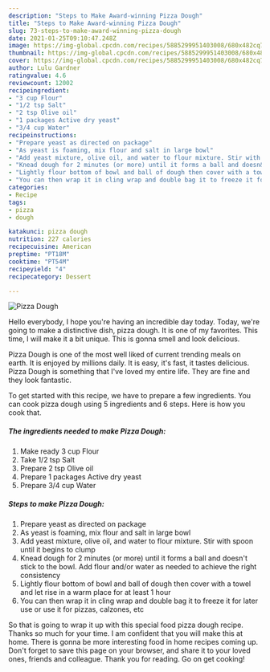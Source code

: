 ```yaml
---
description: "Steps to Make Award-winning Pizza Dough"
title: "Steps to Make Award-winning Pizza Dough"
slug: 73-steps-to-make-award-winning-pizza-dough
date: 2021-01-25T09:10:47.248Z
image: https://img-global.cpcdn.com/recipes/5885299951403008/680x482cq70/pizza-dough-recipe-main-photo.jpg
thumbnail: https://img-global.cpcdn.com/recipes/5885299951403008/680x482cq70/pizza-dough-recipe-main-photo.jpg
cover: https://img-global.cpcdn.com/recipes/5885299951403008/680x482cq70/pizza-dough-recipe-main-photo.jpg
author: Lulu Gardner
ratingvalue: 4.6
reviewcount: 12002
recipeingredient:
- "3 cup Flour"
- "1/2 tsp Salt"
- "2 tsp Olive oil"
- "1 packages Active dry yeast"
- "3/4 cup Water"
recipeinstructions:
- "Prepare yeast as directed on package"
- "As yeast is foaming, mix flour and salt in large bowl"
- "Add yeast mixture, olive oil, and water to flour mixture. Stir with spoon until it begins to clump"
- "Knead dough for 2 minutes (or more) until it forms a ball and doesn&#39;t stick to the bowl. Add flour and/or water as needed to achieve the right consistency"
- "Lightly flour bottom of bowl and ball of dough then cover with a towel and let rise in a warm place for at least 1 hour"
- "You can then wrap it in cling wrap and double bag it to freeze it for later use or use it for pizzas, calzones, etc"
categories:
- Recipe
tags:
- pizza
- dough

katakunci: pizza dough 
nutrition: 227 calories
recipecuisine: American
preptime: "PT18M"
cooktime: "PT54M"
recipeyield: "4"
recipecategory: Dessert

---
```



![Pizza Dough](https://img-global.cpcdn.com/recipes/5885299951403008/680x482cq70/pizza-dough-recipe-main-photo.jpg)

Hello everybody, I hope you're having an incredible day today. Today, we're going to make a distinctive dish, pizza dough. It is one of my favorites. This time, I will make it a bit unique. This is gonna smell and look delicious.



Pizza Dough is one of the most well liked of current trending meals on earth. It is enjoyed by millions daily. It is easy, it's fast, it tastes delicious. Pizza Dough is something that I've loved my entire life. They are fine and they look fantastic.


To get started with this recipe, we have to prepare a few ingredients. You can cook pizza dough using 5 ingredients and 6 steps. Here is how you cook that.

<!--inarticleads1-->

##### The ingredients needed to make Pizza Dough:

1. Make ready 3 cup Flour
1. Take 1/2 tsp Salt
1. Prepare 2 tsp Olive oil
1. Prepare 1 packages Active dry yeast
1. Prepare 3/4 cup Water




<!--inarticleads2-->

##### Steps to make Pizza Dough:

1. Prepare yeast as directed on package
1. As yeast is foaming, mix flour and salt in large bowl
1. Add yeast mixture, olive oil, and water to flour mixture. Stir with spoon until it begins to clump
1. Knead dough for 2 minutes (or more) until it forms a ball and doesn&#39;t stick to the bowl. Add flour and/or water as needed to achieve the right consistency
1. Lightly flour bottom of bowl and ball of dough then cover with a towel and let rise in a warm place for at least 1 hour
1. You can then wrap it in cling wrap and double bag it to freeze it for later use or use it for pizzas, calzones, etc




So that is going to wrap it up with this special food pizza dough recipe. Thanks so much for your time. I am confident that you will make this at home. There is gonna be more interesting food in home recipes coming up. Don't forget to save this page on your browser, and share it to your loved ones, friends and colleague. Thank you for reading. Go on get cooking!

